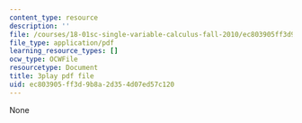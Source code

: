 ```yaml
---
content_type: resource
description: ''
file: /courses/18-01sc-single-variable-calculus-fall-2010/ec803905ff3d9b8a2d354d07ed57c120_1RLctDS2hUQ.pdf
file_type: application/pdf
learning_resource_types: []
ocw_type: OCWFile
resourcetype: Document
title: 3play pdf file
uid: ec803905-ff3d-9b8a-2d35-4d07ed57c120
---
```

None

